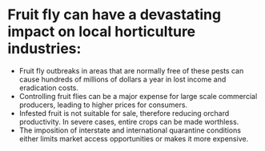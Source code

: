 # Fruit fly can have a devastating impact on local horticulture industries:

- Fruit fly outbreaks in areas that are normally free of these pests can cause hundreds of millions of dollars a year in lost income and eradication costs.
- Controlling fruit flies can be a major expense for large scale commercial producers, leading to higher prices for consumers.
- Infested fruit is not suitable for sale, therefore reducing orchard productivity. In severe cases, entire crops can be made worthless.
- The imposition of interstate and international quarantine conditions either limits market access opportunities or makes it more expensive.
